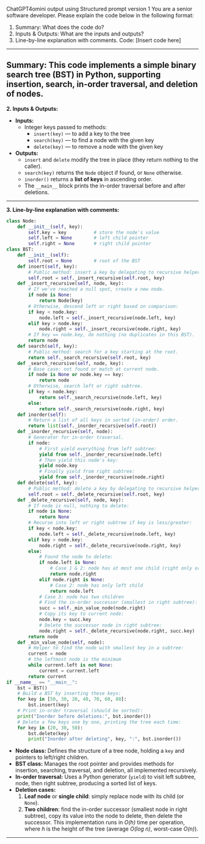 ChatGPT4omini output using Structured prompt version 1
You are a senior software developer. Please explain the code below in the following format:
1. Summary: What does the code do?
2. Inputs & Outputs: What are the inputs and outputs?
3. Line-by-line explanation with comments.
Code:
[Insert code here]

-----------------------------------------------------------------------------------------------------
**Summary:**
This code implements a simple **binary search tree (BST)** in Python, supporting insertion, search, in-order traversal, and deletion of nodes.
---
**2. Inputs & Outputs:**
* **Inputs:**
  * Integer keys passed to methods:
    * `insert(key)` — to add a key to the tree
    * `search(key)` — to find a node with the given key
    * `delete(key)` — to remove a node with the given key
* **Outputs:**
  * `insert` and `delete` modify the tree in place (they return nothing to the caller).
  * `search(key)` returns the `Node` object if found, or `None` otherwise.
  * `inorder()` returns a **list of keys** in ascending order.
  * The `__main__` block prints the in-order traversal before and after deletions.
---
**3. Line-by-line explanation with comments:**
```python
class Node:
    def __init__(self, key):
        self.key = key          # store the node's value
        self.left = None        # left child pointer
        self.right = None       # right child pointer
class BST:
    def __init__(self):
        self.root = None        # root of the BST
    def insert(self, key):
        # Public method: insert a key by delegating to recursive helper.
        self.root = self._insert_recursive(self.root, key)
    def _insert_recursive(self, node, key):
        # If we've reached a null spot, create a new node.
        if node is None:
            return Node(key)
        # Otherwise, descend left or right based on comparison:
        if key < node.key:
            node.left = self._insert_recursive(node.left, key)
        elif key > node.key:
            node.right = self._insert_recursive(node.right, key)
        # If key == node.key, do nothing (no duplicates in this BST).
        return node
    def search(self, key):
        # Public method: search for a key starting at the root.
        return self._search_recursive(self.root, key)
    def _search_recursive(self, node, key):
        # Base case: not found or match at current node.
        if node is None or node.key == key:
            return node
        # Otherwise, search left or right subtree.
        if key < node.key:
            return self._search_recursive(node.left, key)
        else:
            return self._search_recursive(node.right, key)
    def inorder(self):
        # Return a list of all keys in sorted (in-order) order.
        return list(self._inorder_recursive(self.root))
    def _inorder_recursive(self, node):
        # Generator for in-order traversal.
        if node:
            # First yield everything from left subtree:
            yield from self._inorder_recursive(node.left)
            # Then yield this node's key:
            yield node.key
            # Finally yield from right subtree:
            yield from self._inorder_recursive(node.right)
    def delete(self, key):
        # Public method: delete a key by delegating to recursive helper.
        self.root = self._delete_recursive(self.root, key)
    def _delete_recursive(self, node, key):
        # If node is null, nothing to delete:
        if node is None:
            return None
        # Recurse into left or right subtree if key is less/greater:
        if key < node.key:
            node.left = self._delete_recursive(node.left, key)
        elif key > node.key:
            node.right = self._delete_recursive(node.right, key)
        else:
            # Found the node to delete:
            if node.left is None:
                # Case 1 & 2: node has at most one child (right only or none)
                return node.right
            elif node.right is None:
                # Case 2: node has only left child
                return node.left
            # Case 3: node has two children
            # Find the in-order successor (smallest in right subtree):
            succ = self._min_value_node(node.right)
            # Copy its key to current node:
            node.key = succ.key
            # Delete the successor node in right subtree:
            node.right = self._delete_recursive(node.right, succ.key)
        return node
    def _min_value_node(self, node):
        # Helper to find the node with smallest key in a subtree:
        current = node
        # the leftmost node is the minimum
        while current.left is not None:
            current = current.left
        return current
if __name__ == "__main__":
    bst = BST()
    # Build a BST by inserting these keys:
    for key in [50, 30, 20, 40, 70, 60, 80]:
        bst.insert(key)
    # Print in-order traversal (should be sorted):
    print("Inorder before deletions:", bst.inorder())
    # Delete a few keys one by one, printing the tree each time:
    for key in (20, 30, 50):
        bst.delete(key)
        print("Inorder after deleting", key, ":", bst.inorder())
```
* **Node class:** Defines the structure of a tree node, holding a `key` and pointers to left/right children.
* **BST class:** Manages the root pointer and provides methods for insertion, searching, traversal, and deletion, all implemented recursively.
* **In-order traversal:** Uses a Python generator (`yield`) to visit left subtree, node, then right subtree, producing a sorted list of keys.
* **Deletion cases:**
  1. **Leaf node** or **single child**: simply replace node with its child (or `None`).
  2. **Two children**: find the in-order successor (smallest node in right subtree), copy its value into the node to delete, then delete the successor.
This implementation runs in *O(h)* time per operation, where *h* is the height of the tree (average *O(log n)*, worst-case *O(n)*).

-----------------------------------------------------------------------------------------------------